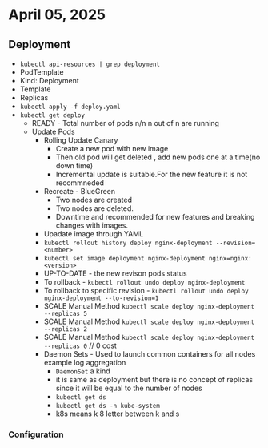 # April 05, 2025

## Deployment
- `kubectl api-resources | grep deployment`
- PodTemplate
- Kind: Deployment
- Template
- Replicas
- `kubectl apply -f deploy.yaml`
- `kubectl get deploy`
    - READY - Total number of pods n/n n out of n are running
    - Update Pods
        - Rolling Update Canary
            - Create a new pod with new image
            - Then old pod will get deleted , add new pods one at a time(no down time)
            - Incremental update is suitable.For the new feature it is not recommneded
        - Recreate - BlueGreen
            - Two nodes are created 
            - Two nodes are  deleted.
            - Downtime and recommended for new features and breaking changes with images.
        - Upadate image through YAML
        - `kubectl rollout history deploy nginx-deployment --revision=<number>`
        - `kubectl set image deployment nginx-deployment nginx=nginx:<version>`
        - UP-TO-DATE - the new revison pods status
        - To rollback - `kubectl rollout undo deploy nginx-deployment`
        - To rollback to specific revision - `kubectl rollout undo deploy nginx-deployment --to-revision=1`
        - SCALE Manual Method `kubectl scale deploy nginx-deployment --replicas 5`
        - SCALE Manual Method `kubectl scale deploy nginx-deployment --replicas 2`
        - SCALE Manual Method `kubectl scale deploy nginx-deployment --replicas 0` // 0 cost
        - Daemon Sets - Used to launch common containers for all nodes example log aggregation
            - `DaemonSet` a kind
            - it is same as deployment but there is no concept of replicas since it will be equal to the number of nodes
            - `kubectl get ds`
            - `kubectl get ds -n kube-system`
            - k8s means k 8 letter between k and s
### Configuration
            





